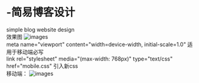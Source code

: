 # -简易博客设计
simple blog website design<br>
效果图
![images](https://github.com/bzy008/-simple-blog-design/blob/master/images/design%20sketch.png)
<br>
meta name="viewport" content="width=device-width, initial-scale=1.0" 适用于移动端必写 <br>
link rel="stylesheet" media="(max-width: 768px)" type="text/css" href="mobile.css" 引入新css
<br>
移动端：
![images](https://github.com/bzy008/-simple-blog-design/blob/master/images/mobile%20picture.png)
